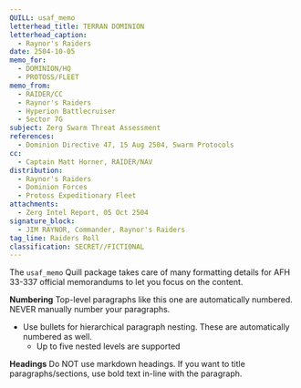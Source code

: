 ```yaml
---
QUILL: usaf_memo
letterhead_title: TERRAN DOMINION
letterhead_caption:
  - Raynor's Raiders
date: 2504-10-05
memo_for:
  - DOMINION/HQ
  - PROTOSS/FLEET
memo_from:
  - RAIDER/CC
  - Raynor's Raiders
  - Hyperion Battlecruiser
  - Sector 7G
subject: Zerg Swarm Threat Assessment
references:
  - Dominion Directive 47, 15 Aug 2504, Swarm Protocols
cc:
  - Captain Matt Horner, RAIDER/NAV
distribution:
  - Raynor's Raiders
  - Dominion Forces
  - Protoss Expeditionary Fleet
attachments:
  - Zerg Intel Report, 05 Oct 2504
signature_block:
  - JIM RAYNOR, Commander, Raynor's Raiders
tag_line: Raiders Roll
classification: SECRET//FICTIONAL
---
```


The `usaf_memo` Quill package takes care of many formatting details for AFH 33-337 official memorandums to let you focus on the content.

**Numbering** Top-level paragraphs like this one are automatically numbered. NEVER manually number your paragraphs.

- Use bullets for hierarchical paragraph nesting. These are automatically numbered as well.
  - Up to five nested levels are supported

**Headings** Do NOT use markdown headings. If you want to title paragraphs/sections, use bold text in-line with the paragraph.